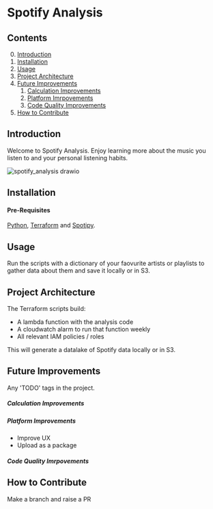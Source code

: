 # Spotify Analysis

## Contents
0. [Introduction](#introduction)
1. [Installation](#installation) 
2. [Usage](#usage)
3. [Project Architecture](#projectarchitecture)
4. [Future Improvements](#futureimprovements)
    1. [Calculation Improvements](#calculationimprovements)
    2. [Platform Imrpovements](#platformimprovements)
    3. [Code Quality Improvements](#codequalityimprovements)
5. [How to Contribute](#howtocontribute)

<a name="introduction"></a>
## Introduction 

Welcome to Spotify Analysis. 
Enjoy learning more about the music you listen to and your personal listening habits.

![spotify_analysis drawio](https://user-images.githubusercontent.com/105034096/215862052-7c7b1a9d-6610-4ff4-84b7-1f2c781997c0.png)


<a name="installation"></a>
## Installation 

#### Pre-Requisites
[Python](https://www.python.org/downloads/), [Terraform](https://www.terraform.io/downloads.html) and [Spotipy](https://spotipy.readthedocs.io/en/2.13.0/).


<a name="usage"></a>
## Usage 
Run the scripts with a dictionary of your faovurite artists or playlists to gather data about them and save it locally or in S3.

<a name="projectarchitecture"></a>
## Project Architecture 



The Terraform scripts build:
- A lambda function with the analysis code
- A cloudwatch alarm to run that function weekly
- All relevant IAM policies / roles

This will generate a datalake of Spotify data locally or in S3.

<a name="futureimprovements"></a>
## Future Improvements

Any 'TODO' tags in the project.

<a name="calculationimprovements"></a>
##### Calculation Improvements

<a name="platformimprovements"></a>
##### Platform Improvements
- Improve UX
- Upload as a package

<a name="codequalityimprovements"></a>
##### Code Quality Imrpovements

<a name="howtocontribute"></a>
## How to Contribute 
Make a branch and raise a PR
